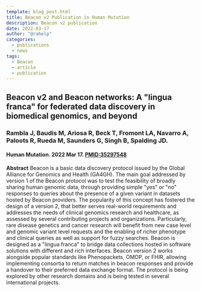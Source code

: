 ```yaml
---
template: blog_post.html
title: Beacon v2 Publication in Human Mutation
description: Beacon v2 publication
date: 2022-03-17
author: "@rahelp"
categories:
  - publications
  - news
tags:
  - Beacon
  - article
  - publication
---
```


## Beacon v2 and Beacon networks: A "lingua franca" for federated data discovery in biomedical genomics, and beyond
### Rambla J, Baudis M, Ariosa R, Beck T, Fromont LA, Navarro A, Paloots R, Rueda M, Saunders G, Singh B, Spalding JD.
#### Human Mutation. 2022 Mar 17. [PMID:35297548](https://onlinelibrary.wiley.com/doi/10.1002/humu.24369)


**Abstract** Beacon is a basic data discovery protocol issued by the Global Alliance for Genomics and Health (GA4GH). The main goal addressed by version 1 of the Beacon protocol was to test the feasibility of broadly sharing human genomic data, through providing simple "yes" or "no" responses to queries about the presence of a given variant in datasets hosted by Beacon providers. The popularity of this concept has fostered the design of a version 2, that better serves real-world requirements and addresses the needs of clinical genomics research and healthcare, as assessed by several contributing projects and organizations. Particularly, rare disease genetics and cancer research will benefit from new case level and genomic variant level requests and the enabling of richer phenotype and clinical queries as well as support for fuzzy searches. Beacon is designed as a "lingua franca" to bridge data collections hosted in software solutions with different and rich interfaces. Beacon version 2 works alongside popular standards like Phenopackets, OMOP, or FHIR, allowing implementing consortia to return matches in beacon responses and provide a handover to their preferred data exchange format. The protocol is being explored by other research domains and is being tested in several international projects.

